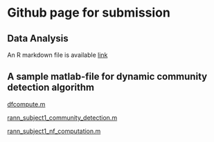 # Github page for submission

## Data Analysis 

An R markdown file is available [link](rs_bltask_final_script_v1_2021_03_18.html)

## A sample matlab-file for dynamic community detection algorithm

[dfcompute.m](https://github.com/seonjoo/neuralflexibility_brain_submission/blob/main/docs/sample_matlab_scripts/dfcompute.m)

[rann_subject1_community_detection.m](https://github.com/seonjoo/neuralflexibility_brain_submission/blob/main/docs/sample_matlab_scripts/rann_subject1_community_detection.m)

[rann_subject1_nf_computation.m](https://github.com/seonjoo/neuralflexibility_brain_submission/blob/main/docs/sample_matlab_scripts/rann_subject1_nf_computation.m)




